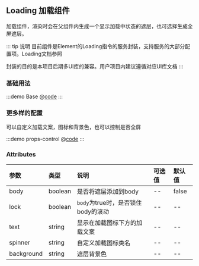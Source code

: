 ## Loading 加载组件

加载组件，渲染时会在父组件内生成一个显示加载中状态的遮层，也可选择生成全屏遮层。

::: tip 说明
目前组件是Element的Loading指令的服务封装，支持服务的大部分配置项。Loading文档参照 <ui-lib-link component="Loading"></ui-lib-link>

封装的目的是本项目后期多UI库的兼容。用户项目内建议遵循对应UI库文档
:::

### 基础用法

:::demo Base
@[code](../.vuepress/demo/loading/Base.vue)
:::

### 更多样的配置

可以自定义加载文案，图标和背景色，也可以控制是否全屏

:::demo props-control
@[code](../.vuepress/demo/loading/props-control.vue)
:::

### Attributes

| 参数       | 类型    | 说明                               | 可选值 | 默认值 |
| :--------- | :------ | :--------------------------------- | :----- | :----- |
| body       | boolean | 是否将遮层添加到body               | --     | false  |
| lock       | boolean | `body`为true时，是否锁住body的滚动 | --     | --     |
| text       | string  | 显示在加载图标下方的加载文案       | --     | --     |
| spinner    | string  | 自定义加载图标类名                 | --     | --     |
| background | string  | 遮层背景色                         | --     | --     |

